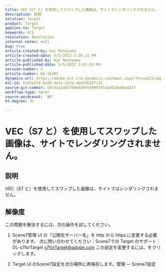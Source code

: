 ```yaml
---
title: VEC（S7 と）を使用してスワップした画像は、サイトでレンダリングされません。
description: 説明
solution: Target
product: Target
applies-to: Target
keywords: KCS
resolution: Resolution
internal-notes: null
bug: true
article-created-by: Kai Motoyama
article-created-date: 5/5/2022 3:36:33 PM
article-published-by: Kai Motoyama
article-published-date: 5/5/2022 3:41:59 PM
version-number: 2
article-number: KA-16305
dynamics-url: https://adobe-ent.crm.dynamics.com/main.aspx?forceUCI=1&pagetype=entityrecord&etn=knowledgearticle&id=f64e2e21-89cc-ec11-a7b5-6045bd00d995
exl-id: 6c65a374-6c60-4e1e-a2cb-dbd726167c25
source-git-commit: e8f4ca2dd578944d4fe399074fab461de88ad247
workflow-type: tm+mt
source-wordcount: '95'
ht-degree: 3%

---
```


# VEC（S7 と）を使用してスワップした画像は、サイトでレンダリングされません。

## 説明


VEC（S7 と）を使用してスワップした画像は、サイトではレンダリングされません。


## 解像度


この問題を解決するには、次の操作を試してください。

1. Scene7管理 UI の「公開先サーバー名」を http から https に変更する必要があります。 次に問い合わせてください：Scene7での Target のサポート：DL-s7forTarget [s7forTarget@adobe.com](mailto:s7forTarget@adobe.com) この設定を変更するには、をクリックします。

2. Target UI のScene7設定を次の場所に再保存します。管理 — Scene7設定
